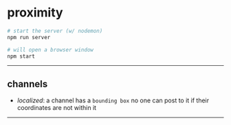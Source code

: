 # proximity


```bash
# start the server (w/ nodemon)
npm run server

# will open a browser window  
npm start 

```
---

## channels

- *localized*: a channel has a `bounding box`
  no one can post to it if their coordinates are not within it

---
